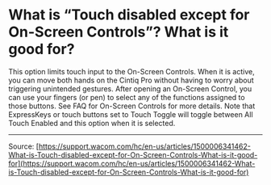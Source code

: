 # What is “Touch disabled except for On-Screen Controls”? What is it good for?

This option limits touch input to the On-Screen Controls. When it is active, you can move both hands on the Cintiq Pro without having to worry about triggering unintended gestures. After opening an On-Screen Control, you can use your fingers (or pen) to select any of the functions assigned to those buttons. See FAQ for On-Screen Controls for more details. Note that ExpressKeys or touch buttons set to Touch Toggle will toggle between All Touch Enabled and this option when it is selected.

---
Source: [https://support.wacom.com/hc/en-us/articles/1500006341462-What-is-Touch-disabled-except-for-On-Screen-Controls-What-is-it-good-for](https://support.wacom.com/hc/en-us/articles/1500006341462-What-is-Touch-disabled-except-for-On-Screen-Controls-What-is-it-good-for)
